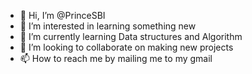 - 👋 Hi, I’m @PrinceSBI
- 👀 I’m interested in learning something new
- 🌱 I’m currently learning Data structures and Algorithm
- 💞️ I’m looking to collaborate on making new projects
- 📫 How to reach me by mailing me to my gmail

<!---
PrinceSBI/PrinceSBI is a ✨ special ✨ repository because its `README.md` (this file) appears on your GitHub profile.
You can click the Preview link to take a look at your changes.
--->
